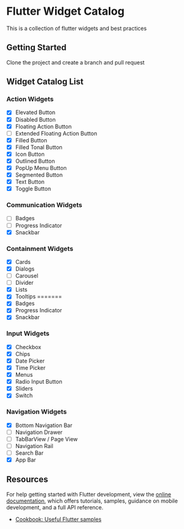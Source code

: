 # Flutter Widget Catalog

This is a collection of flutter widgets and best practices

## Getting Started

Clone the project and create a branch and pull request

## Widget Catalog List

### Action Widgets

- [X] Elevated Button
- [X] Disabled Button
- [X] Floating Action Button
- [ ] Extended Floating Action Button
- [X] Filled Button
- [X] Filled Tonal Button
- [X] Icon Button
- [X] Outlined Button
- [X] PopUp Menu Button
- [X] Segmented Button
- [X] Text Button
- [X] Toggle Button

### Communication Widgets

- [ ] Badges
- [ ] Progress Indicator
- [x] Snackbar

### Containment Widgets

- [x] Cards
- [x] Dialogs
- [ ] Carousel
- [ ] Divider
- [x] Lists
- [x] Tooltips
=======
- [x] Badges
- [x] Progress Indicator
- [x] Snackbar

### Input Widgets

- [x] Checkbox
- [x] Chips
- [x] Date Picker
- [x] Time Picker
- [x] Menus
- [x] Radio Input Button
- [x] Sliders
- [x] Switch

### Navigation Widgets

- [x] Bottom Navigation Bar
- [ ] Navigation Drawer
- [ ] TabBarView / Page View
- [ ] Navigation Rail
- [ ] Search Bar
- [x] App Bar

## Resources

For help getting started with Flutter development, view the
[online documentation](https://docs.flutter.dev/), which offers tutorials,
samples, guidance on mobile development, and a full API reference.

- [Cookbook: Useful Flutter samples](https://docs.flutter.dev/cookbook)
